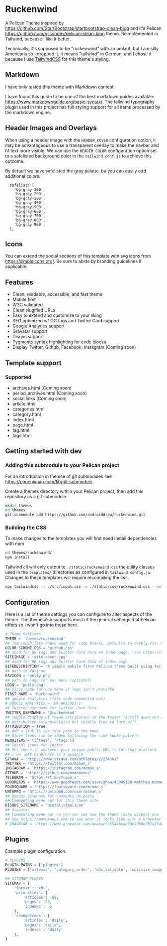 # Ruckenwind

A Pelican Theme inspired by https://github.com/StartBootstrap/startbootstrap-clean-blog and it's Pelican https://github.com/gilsondev/pelican-clean-blog theme. Reimplemented in Tailwind, because I like it better. 

Technically, it's supposed to be "rückenwind" with an umlaut, but I am silly Americans so I dropped it. It means "tailwind" in German, and I chose it because I use [TailwindCSS](https://tailwindcss.com/) for this theme's styling.

## Markdown

I have only tested this theme with Markdown content.

I have found this guide to be one of the best markdown guides available: https://www.markdownguide.org/basic-syntax/. The tailwind typography plugin used in this project has full styling support for all items processed by the markdown engine.

## Header Images and Overlays

When using a header image with the `HEADER_COVER` configuration option, it may be advantageous to use a transparent overlay to make the navbar and h1 text more visible. We can use the `HEADER_COLOR` configuration option set to a safelisted background color in the `tailwind.conf.js` to achieve this outcome. 

By default we have safelisted the gray palatte, bu you can easily add additional colors.
```
  safelist: [
    'bg-gray-100',
    'bg-gray-200',
    'bg-gray-300',
    'bg-gray-400',
    'bg-gray-500',
    'bg-gray-600',
    'bg-gray-700',
    'bg-gray-800',
    'bg-gray-900',
  ],
```

## Icons

You can extend the social sections of this template with svg icons from https://simpleicons.org/. Be sure to abide by branding guidelines if applicable.

## Features

- Clean, readable, accessible, and fast theme
- Mobile first
- W3C validated
- Clean slugified URLs
- Easy to extend and customize to your liking
- SEO optimized w/ OG tags and Twitter Card support
- Google Analytics support
- Gravatar support
- Disqus support
- Pygments syntax highlighting for code blocks
- Display Twitter, Github, Facebook, Instagram (Coming soon)

## Template support

### Supported

- archives.html (Coming soon)
- period_archives.html (Coming soon)
- social links (Coming soon)
- article.html
- categories.html
- category.html
- index.html
- page.html
- tag.html
- tags.html


## Getting started with dev

### Adding this submodule to your Pelican project

For an introduction in the use of git submodules see https://phoenixnap.com/kb/git-submodule.

Create a themes directory within your Pelican project, then add this repository as a git submodule.

```bash
mkdir themes
cd themes
git submodule add https://github.com/androiddrew/ruckenwind.git
```

### Building the CSS

To make changes to the templates you will first need install dependencies with npm

```bash
cd themes/ruckenwind/
npm install
```

Tailwind cli will only output to `./static/ruckenwind.css` the utility classes used in the `templates/` directories as configured in `tailwind.config.js`. Changes to these templates will require recompiling the css.

```bash
npx tailwindcss -i ./src/input.css -o ./static/css/ruckenwind.css --watch
```

## Configuration

Here is a list of theme settings you can configure to alter aspects of the theme. The theme also supports most of the general settings that Pelican offers so I won't go into those here.

```python
# Theme Settings
THEME = 'themes/ruckenwind'
## The codehilite theme used for code blocks. Defaults to darkly.css. See /css/code_blocks/* for available themes.
COLOR_SCHEME_CSS = 'github.css'
## used for OG tags and Twitter Card data on index page. (see https://ahrefs.com/blog/open-graph-meta-tags/)
SITEIMAGE = 'site-cover.jpg'
## used for OG tags and Twitter Card data of index page
SITEDESCRIPTION = 'A simple mobile first Pelican theme built using TailwindCSS.'
## path to favicon
FAVICON = 'pelly.png'
## path to logo for nav menu (optional)
LOGO = 'pelly.png'
## first name for nav menu if logo isn't provided
FIRST_NAME = 'Ruckenwind'
## google analytics (fake code commented out)
# GOOGLE_ANALYTICS = 'UA-0011001-1'
## Twitter username for Twitter Card data
TWITTER_USERNAME = '@ruckenwind'
## Toggle display of theme attribution in the footer (scroll down and see)
## Attribution is appreciated but totally fine to turn off!
ATTRIBUTION = True
## Add a link to the tags page to the menu
## Other links can be added following the same tuple pattern
MENUITEMS = [('tags', '/tags')]
## Social icons for footer
## Set these to whatever your unique public URL is for that platform
## I've left mine here as a example
STRAVA = 'https://www.strava.com/athletes/27234301'
TWITTER = 'https://twitter.com/mcman_s'
INSTAGRAM = 'https://instagram.com/mcman_s'
GITHUB = 'https://github.com/mamcmanus'
TELEGRAM = 'https://t.me/mcman_s'
GOODREADS = 'https://www.goodreads.com/user/show/48849158-matthew-mcmanus'
FOURSQUARE = 'https://foursquare.com/mcman_s'
UNTAPPD = 'https://untappd.com/user/mcman_s'
## Disqus Sitename for comments on posts
## Commenting mine out for this theme site
DISQUS_SITENAME = 'brutalistpelican'
## Gravatar
## Commenting mine out so you can see how the theme looks without one
## See https://mamcmanus.com to see what it looks like with a Gravatar
# GRAVATAR = 'https://www.gravatar.com/avatar/a5544bcae63c5d56c0b7a3fa0ab5b295?s=256'
```

## Plugins

Example plugin configuration.

```python
# PLUGINS
PLUGIN_PATHS = ['plugins']
PLUGINS = ['sitemap', 'category_order', 'w3c_validate', 'optimize_images', 'gzip_cache']

## SITEMAP PLUGIN
SITEMAP = {
    'format': 'xml',
    'priorities': {
        'articles': .99,
        'pages': .75,
        'indexes': .5
    },
    'changefreqs': {
        'articles': 'daily',
        'pages': 'daily',
        'indexes': 'daily'
    },
}
```
